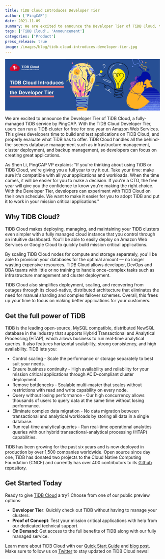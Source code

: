 ```yaml
---
title: TiDB Cloud Introduces Developer Tier
author: ['PingCAP']
date: 2021-11-09
summary: We are excited to announce the Developer Tier of TiDB Cloud, the fully-managed TiDB service by PingCAP.
tags: ['TiDB Cloud', 'Announcement']
categories: ['Product']
press_release: true
image: /images/blog/tidb-cloud-introduces-developer-tier.jpg
---
```


![TiDB Cloud Introduces Developer Tier](media/tidb-cloud-introduces-developer-tier.jpg)

We are excited to announce the Developer Tier of TiDB Cloud, a fully-managed TiDB service by PingCAP. With the TiDB Cloud Developer Tier, users can run a TiDB cluster for free for one year on Amazon Web Services. This gives developers time to build and test applications on TiDB Cloud, and properly evaluate what TiDB has to offer. TiDB Cloud handles all the behind-the-scenes database management such as infrastructure management, cluster deployment, and backup management, so developers can focus on creating great applications.

As Shen Li, PingCAP VP explains: "If you're thinking about using TiDB or TiDB Cloud, we're giving you a full year to try it out. Take your time: make sure it's compatible with all your applications and workloads. When the time comes, it will be easier for you to make a decision. If you're a CTO, the free year will give you the confidence to know you're making the right choice. With the Developer Tier, developers can experiment with TiDB Cloud on their own schedule. We want to make it easier for you to adopt TiDB and put it to work in your mission critical applications."

## Why TiDB Cloud?

TiDB Cloud makes deploying, managing, and maintaining your TiDB clusters even simpler with a fully managed cloud instance that you control through an intuitive dashboard. You'll be able to easily deploy on Amazon Web Services or Google Cloud to quickly build mission critical applications.

By scaling TiDB Cloud nodes for compute and storage separately, you'll be able to provision your databases for the optimal amount — no longer wasting expensive resources. TiDB Cloud allows developer, DevOps and DBA teams with little or no training to handle once-complex tasks such as infrastructure management and cluster deployment.

TiDB Cloud also simplifies deployment, scaling, and recovering from outages through its cloud-native, distributed architecture that eliminates the need for manual sharding and complex failover schemes. Overall, this frees up your time to focus on making better applications for your customers.

## Get the full power of TiDB

TiDB is the leading open-source, MySQL compatible, distributed NewSQL database in the industry that supports Hybrid Transactional and Analytical Processing (HTAP), which allows business to run real-time analytical queries. It also features horizontal scalability, strong consistency, and high availability. TiDB lets you:

* Control scaling - Scale the performance or storage separately to best suit your needs.
* Ensure business continuity - High availability and reliability for your mission critical applications through ACID-compliant cluster deployment.
* Remove bottlenecks - Scalable multi-master that scales without restrictions with read and write capability on every node.
* Query without losing performance - Our high concurrency allows thousands of users to query data at the same time without losing performance.
* Eliminate complex data migration - No data migration between transactional and analytical workloads by storing all data in a single database.
* Run real-time analytical queries - Run real-time operational analytics queries with our hybrid transactional-analytical processing (HTAP) capabilities.

TiDB has been growing for the past six years and is now deployed in production by over 1,500 companies worldwide. Open source since day one, TiDB has donated two projects to the Cloud Native Computing Foundation (CNCF) and currently has over 400 contributors to its [Github repository](https://github.com/pingcap/tidb).

## Get Started Today

Ready to give [TiDB Cloud](https://tidbcloud.com/signup) a try? Choose from one of our public preview options:

* **Developer Tier**: Quickly check out TiDB without having to manage your clusters.
* **Proof of Concept**: Test your mission critical applications with help from our dedicated technical support.
* **On Demand**: Get access to the full benefits of TiDB along with our fully managed service.

Learn more about TiDB Cloud with our [Quick Start Guide](https://docs.pingcap.com/tidbcloud/public-preview/tidb-cloud-quickstart) and [blog post](https://pingcap.com/blog/tidb-cloud-managed-sql-at-scale-on-aws-and-gcp). Make sure to follow us on [Twitter](https://twitter.com/PingCAP) to stay updated on TiDB Cloud news!
